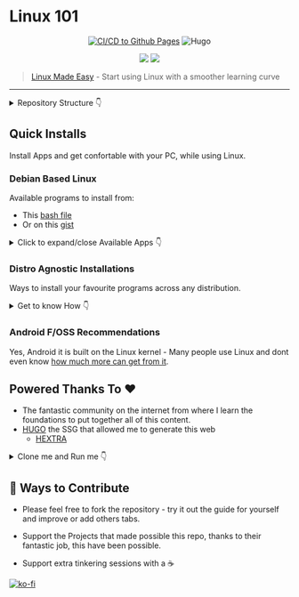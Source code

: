 # Linux 101

<div align="center">

[![CI/CD to Github Pages](https://github.com/JAlcocerT/Linux/actions/workflows/pages.yml/badge.svg)](https://github.com/JAlcocerT/Linux/blob/main/.github/workflows/pages.yaml)
![Hugo](https://img.shields.io/badge/Hugo-black.svg?style=for-the-badge&logo=Hugo)

 <a href="https://github.com/JAlcocerT/linux/blob/main/LICENSE">
    <img src="https://img.shields.io/github/license/JAlcocerT/linux"></img></a>
  <a href="https://github.com/JAlcocerT/linux/commits/main">
    <img src="https://img.shields.io:/github/last-commit/JAlcocerT/linux"></img></a>
</div>


> [Linux Made Easy](https://jalcocert.github.io/Linux/) - Start using Linux with a smoother learning curve
---

<details>
  <summary>Repository Structure 👇</summary>
  &nbsp;

```
my-repository/
├── README.md
├── content/
│ ├── the .md files that generate the [HUGO Site](https://fossengineer.com/web-guide-Hugo/)
├── themes/
│ ├── Hextra HUGO Theme files/
│ └── Cupper HUGO Theme files (ex theme)/
├── Z_*/ scripts that made my life easier at some point
└── LICENSE
```

</details>

## Quick Installs

Install Apps and get confortable with your PC, while using Linux.

### Debian Based Linux

Available programs to install from:

* This [bash file](https://github.com/JAlcocerT/Linux/blob/main/Ubuntu_installations_bash)
* Or on this [gist](https://gist.github.com/JAlcocerT/197667ec5ec0da53e78eb58c4253a73f)


<details>
  <summary>Click to expand/close Available Apps 👇</summary>
  &nbsp;

**FOSS ->** :heavy_check_mark:  

* General:
   * Synaptic  :heavy_check_mark:
   * PPA GUI Manager :heavy_check_mark:
   * Snap store :heavy_check_mark:
   * Docker :fire: **BONUS** :rocket: Extra apps can be [installed easily](https://github.com/JAlcocerT/Docker) :heavy_check_mark:
    
* Media:
    * VLC :heavy_check_mark:
    * Supersonic :heavy_check_mark:
    
* Browsers:
    * Brave :heavy_check_mark:
    * Librewolf :heavy_check_mark:
    
* Design
    * Blender :heavy_check_mark:
    * FreeCad :heavy_check_mark:
    * OpenSCad :heavy_check_mark:
    * GIMP :heavy_check_mark:
    * Photoscape :heavy_check_mark:
    * Kazam :heavy_check_mark:
    
* Programming:
   * Octave :heavy_check_mark:
   * VSCodium :heavy_check_mark:
   * RStudio :heavy_check_mark:
   * GH Desktop :heavy_check_mark:
   
* Gaming:
    * WINE :heavy_check_mark:
    * Lutris :heavy_check_mark:
    * Steam :heavy_check_mark:
    
* BackUps:
   * NextCloud :heavy_check_mark:
   * Syncthing  :heavy_check_mark:
   * Celeste :heavy_check_mark:
   * Timeshift :heavy_check_mark:
   * Synkron
   * Grsync
   
* Others:
   * VBOX
   * VMWare
   * VNC Server :heavy_check_mark:
   * GUFW :heavy_check_mark:
   * VPN 
     * Tailscale :heavy_check_mark:
   * UnetBootin :heavy_check_mark:

</details>

### Distro Agnostic Installations

Ways to install your favourite programs across any distribution.

<details>
  <summary>Get to know How 👇</summary>
  &nbsp;

#### With Ansible

* Check:
  * <https://github.com/JAlcocerT/Linux/tree/main/Z_Ansible>
  * <https://jalcocert.github.io/Linux/docs/linux__cloud/ansible/>

#### With Docker

* Check my [Docker Repo](https://github.com/JAlcocerT/Docker)

#### With Nix

[Nix Package Manager](https://github.com/JAlcocerT/Linux/tree/main/Nix) is compatible even with mac!

</details>


### Android F/OSS Recommendations

Yes, Android it is built on the Linux kernel - Many people use Linux and dont even know [how much more can get from it](https://jalcocert.github.io/Linux/docs/Privacy/android/).

## Powered Thanks To :heart:

* The fantastic community on the internet from where I learn the foundations to put together all of this content.
* [HUGO](https://github.com/gohugoio/hugo) the SSG that allowed me to generate this web
  * [HEXTRA](https://github.com/imfing/hextra)

<details>
  <summary>Clone me and Run me 👇</summary>
  &nbsp;

```sh
git clone https://github.com/JAlcocerT/linux
cd linux

sudo snap install hugo
#hugo version
hugo server
```

</details>


## :loudspeaker: Ways to Contribute 

* Please feel free to fork the repository - try it out the guide for yourself and improve or add others tabs.
* Support the Projects that made possible this repo, thanks to their fantastic job, this have been possible.

* Support extra tinkering sessions with a ☕

[![ko-fi](https://ko-fi.com/img/githubbutton_sm.svg)](https://ko-fi.com/Z8Z1QPGUM)